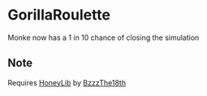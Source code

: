 # GorillaRoulette
Monke now has a 1 in 10 chance of closing the simulation

## Note
Requires [HoneyLib](https://github.com/BzzzThe18th/HoneyLib) by [BzzzThe18th](https://github.com/BzzzThe18th)
